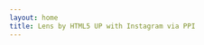 ```yaml
---
layout: home
title: Lens by HTML5 UP with Instagram via PPI
---
```


<!-- Thumbnail -->
<section id="thumbnails"></section>

<!-- <section id="thumbnails">{% for img in site.data.images %}
	<article>
		<a class="thumbnail" href="{{ img.image }}" data-position="left center"><img src="{{ img.image_small }}" alt="" /></a>
		<p>{{ img.caption }}</p>
		<p><a href="{{ img.permalink }}">View on Instagram</a></p>
	</article>
{% endfor %}</section> -->
